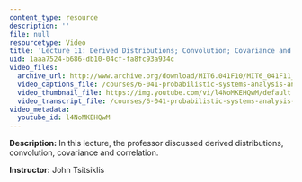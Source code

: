 ```yaml
---
content_type: resource
description: ''
file: null
resourcetype: Video
title: 'Lecture 11: Derived Distributions; Convolution; Covariance and Correlation'
uid: 1aaa7524-b686-db10-04cf-fa8fc93a934c
video_files:
  archive_url: http://www.archive.org/download/MIT6.041F10/MIT6_041F11_lec11_300k.mp4
  video_captions_file: /courses/6-041-probabilistic-systems-analysis-and-applied-probability-fall-2010/8ba2098f110d5127b73a671c1bf521d2_l4NoMKEHQwM.vtt
  video_thumbnail_file: https://img.youtube.com/vi/l4NoMKEHQwM/default.jpg
  video_transcript_file: /courses/6-041-probabilistic-systems-analysis-and-applied-probability-fall-2010/db0359d4f254edc3fffcbe28e4848c5d_l4NoMKEHQwM.pdf
video_metadata:
  youtube_id: l4NoMKEHQwM
---
```


**Description:** In this lecture, the professor discussed derived distributions, convolution, covariance and correlation.

**Instructor:** John Tsitsiklis